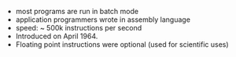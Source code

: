 - most programs are run in batch mode
- application programmers wrote in assembly language
- speed: ~ 500k instructions per second
- Introduced on April 1964.
- Floating point instructions were optional (used for scientific uses)